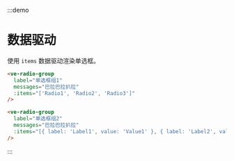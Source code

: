 :::demo

# 数据驱动

使用 `items` 数据驱动渲染单选框。

```html
<ve-radio-group
  label="单选框组1"
  messages="巴拉巴拉扒拉"
  :items="['Radio1', 'Radio2', 'Radio3']"
/>

<ve-radio-group
  label="单选框组2"
  messages="巴拉巴拉扒拉"
  :items="[{ label: 'Label1', value: 'Value1' }, { label: 'Label2', value: 'Value2' }]"
/>
```

:::